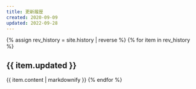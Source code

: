 ```yaml
---
title: 更新履歴
created: 2020-09-09
updated: 2022-09-28
---
```

{% assign rev_history = site.history | reverse %}
{% for item in rev_history %}
## <a name="{{ item.updated }}">{{ item.updated }}</a>
{{ item.content | markdownify }}
{% endfor %}
